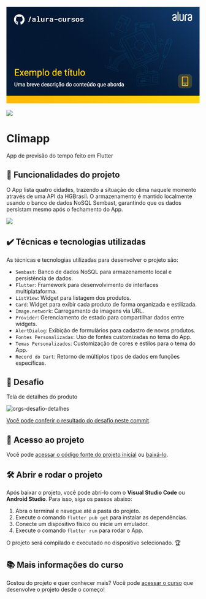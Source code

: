 
![Descricao da sua imagem](https://raw.githubusercontent.com/andreocunha/upload_files_test/main/exemplo-thumb.png)

![](https://img.shields.io/github/license/alura-cursos/android-com-kotlin-personalizando-ui)

# Climapp

App de previsão do tempo feito em Flutter

## 🔨 Funcionalidades do projeto

O App lista quatro cidades, trazendo a situação do clima naquele momento através de uma API da HGBrasil.  O armazenamento é mantido localmente usando o banco de dados NoSQL Sembast, garantindo que os dados persistam mesmo após o fechamento do App.

![](img/amostra.gif)

## ✔️ Técnicas e tecnologias utilizadas


As técnicas e tecnologias utilizadas para desenvolver o projeto são:

- `Sembast`: Banco de dados NoSQL para armazenamento local e persistência de dados.
- `Flutter`: Framework para desenvolvimento de interfaces multiplataforma.
- `ListView`: Widget para listagem dos produtos.
- `Card`: Widget para exibir cada produto de forma organizada e estilizada.
- `Image.network`: Carregamento de imagens via URL.
- `Provider`: Gerenciamento de estado para compartilhar dados entre widgets.
- `AlertDialog`: Exibição de formulários para cadastro de novos produtos.
- `Fontes Personalizadas`: Uso de fontes customizadas no tema do App.
- `Temas Personalizados`: Customização de cores e estilos para o tema do App.
- `Record do Dart`: Retorno de múltiplos tipos de dados em funções específicas.

## 🎯 Desafio

Tela de detalhes do produto

![orgs-desafio-detalhes](https://user-images.githubusercontent.com/8989346/124600562-3a743e00-de3d-11eb-9d45-15e8a8d2976f.gif)

[Você pode conferir o resultado do desafio neste commit](https://github.com/yagoliveira92/sembast_cache/commit/b406b53a71ef32d506188204f8004b4982fe4483).

## 📁 Acesso ao projeto

Você pode [acessar o código fonte do projeto inicial](https://github.com/yagoliveira92/sembast_cache/tree/main) ou [baixá-lo](https://github.com/yagoliveira92/sembast_cache/archive/refs/heads/main.zip).

## 🛠️ Abrir e rodar o projeto


Após baixar o projeto, você pode abri-lo com o **Visual Studio Code** ou **Android Studio**. Para isso, siga os passos abaixo:

1. Abra o terminal e navegue até a pasta do projeto.
2. Execute o comando `flutter pub get` para instalar as dependências.
3. Conecte um dispositivo físico ou inicie um emulador.
4. Execute o comando `flutter run` para rodar o App.

O projeto será compilado e executado no dispositivo selecionado. 🏆 

## 📚 Mais informações do curso

Gostou do projeto e quer conhecer mais? Você pode [acessar o curso](https://cursos.alura.com.br/course/android-kotlin-personalize-app) que desenvolve o projeto desde o começo!

